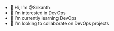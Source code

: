 - 👋 Hi, I’m @Srikanth
- 👀 I’m interested in DevOps
- 🌱 I’m currently learning DevOps
- 💞️ I’m looking to collaborate on DevOps projects


<!---
Srikyada/Srikyada is a ✨ special ✨ repository because its `README.md` (this file) appears on your GitHub profile.
You can click the Preview link to take a look at your changes.
--->
